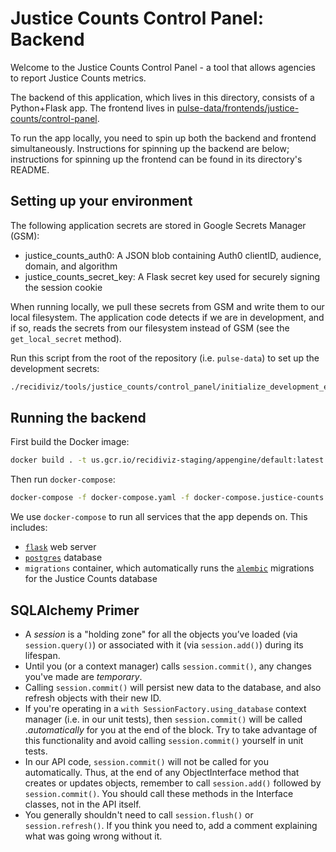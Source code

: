 # Justice Counts Control Panel: Backend

Welcome to the Justice Counts Control Panel - a tool that allows agencies to report Justice Counts metrics.

The backend of this application, which lives in this directory, consists of a Python+Flask app. The frontend lives in [pulse-data/frontends/justice-counts/control-panel](https://github.com/Recidiviz/pulse-data/tree/main/frontends/justice-counts/control-panel).

To run the app locally, you need to spin up both the backend and frontend simultaneously. Instructions for spinning up the backend are below; instructions for spinning up the frontend can be found in its directory's README.

## Setting up your environment

The following application secrets are stored in Google Secrets Manager (GSM):

- justice_counts_auth0: A JSON blob containing Auth0 clientID, audience, domain, and algorithm
- justice_counts_secret_key: A Flask secret key used for securely signing the session cookie

When running locally, we pull these secrets from GSM and write them to our local filesystem. The application code detects if we are in development, and if so, reads the secrets from our filesystem instead of GSM (see the `get_local_secret` method).

Run this script from the root of the repository (i.e. `pulse-data`) to set up the development secrets:

```bash
./recidiviz/tools/justice_counts/control_panel/initialize_development_environment.sh
```

## Running the backend

First build the Docker image:

```bash
docker build . -t us.gcr.io/recidiviz-staging/appengine/default:latest
```

Then run `docker-compose`:

```bash
docker-compose -f docker-compose.yaml -f docker-compose.justice-counts.yaml up
```

We use `docker-compose` to run all services that the app depends on. This includes:

- [`flask`](https://flask.palletsprojects.com/en/1.1.x/) web server
- [`postgres`](https://www.postgresql.org/) database
- `migrations` container, which automatically runs the [`alembic`](https://alembic.sqlalchemy.org/) migrations for the Justice Counts database

## SQLAlchemy Primer

- A _session_ is a "holding zone" for all the objects you’ve loaded (via `session.query()`) or associated with it (via `session.add()`) during its lifespan.
- Until you (or a context manager) calls `session.commit()`, any changes you've made are _temporary_.
- Calling `session.commit()` will persist new data to the database, and also refresh objects with their new ID.
- If you're operating in a `with SessionFactory.using_database` context manager (i.e. in our unit tests), then `session.commit()` will be called ._automatically_ for you at the end of the block. Try to take advantage of this functionality and avoid calling `session.commit()` yourself in unit tests.
- In our API code, `session.commit()` will not be called for you automatically. Thus, at the end of any ObjectInterface method that creates or updates objects, remember to call `session.add()` followed by `session.commit()`. You should call these methods in the Interface classes, not in the API itself.
- You generally shouldn't need to call `session.flush()` or `session.refresh()`. If you think you need to, add a comment explaining what was going wrong without it.
